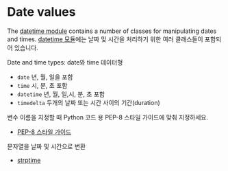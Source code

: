# Date values

The [datetime module](https://docs.python.org/3/library/datetime.html) contains a number of classes for manipulating dates and times.
[datetime 모듈](https://docs.python.org/3/library/datetime.html)에는 날짜 및 시간을 처리하기 위한 여러 클래스들이 포함되어 있습니다.

Date and time types:
date와 time 데이터형

- `date` 년, 월, 일을 포함
- `time` 시, 분, 초 포함
- `datetime` 년, 월, 일,시, 분, 초 포함
- `timedelta` 두개의 날짜 또는 시간 사이의 기간(duration)

변수 이름을 지정할 때 Python 코드 용 PEP-8 스타일 가이드에 맞춰 지정하세요.

- [PEP-8 스타일 가이드](https://www.python.org/dev/peps/pep-0008/#naming-conventions)

문자열을 날짜 및 시간으로 변환

- [strptime](https://docs.python.org/2/library/datetime.html#strftime-and-strptime-behavior)
